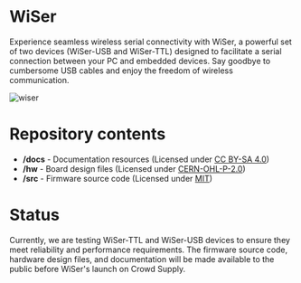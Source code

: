 # WiSer

Experience seamless wireless serial connectivity with WiSer, a powerful set of two devices (WiSer-USB and WiSer-TTL) designed to facilitate a serial connection between your PC and embedded devices. Say goodbye to cumbersome USB cables and enjoy the freedom of wireless communication.

![wiser](https://github.com/bitmerse/WiSer/assets/87270487/9010d92a-c1f4-4092-b60b-d2830cd68efb)

# Repository contents
  - **/docs** - Documentation resources (Licensed under [CC BY-SA 4.0](docs/LICENSE))
  - **/hw** - Board design files (Licensed under [CERN-OHL-P-2.0](hw/LICENSE))
  - **/src** - Firmware source code (Licensed under [MIT](src/LICENSE))

# Status
Currently, we are testing WiSer-TTL and WiSer-USB devices to ensure they meet reliability and performance requirements. The firmware source code, hardware design files, and documentation will be made available to the public before WiSer's launch on Crowd Supply.
